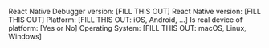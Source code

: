 <!-- Before submitting the issue, please ensure you're using the latest version of react-native-debugger, and you have read the documentation. -->

<!-- Please provide the following information if you found some bugs or have question, you can removed it if you just want to submit a feature request: -->

React Native Debugger version: [FILL THIS OUT]
React Native version: [FILL THIS OUT]
Platform: [FILL THIS OUT: iOS, Android, ...]
Is real device of platform: [Yes or No]
Operating System: [FILL THIS OUT: macOS, Linux, Windows]
